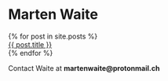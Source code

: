 
<html lang="en">
<head>
<title>Marten Waite</title>
</head>


<body>
<h1>
Marten Waite
</h1>
<ul style="
    list-style: none;
    padding-left: 0px;
">
{% for post in site.posts %}
	    <li><a href="{{ post.url }}" title="{{ post.title }}">{{ post.title }}</a></li>
	  {% endfor %}
</ul>
	
<p>Contact Waite at <strong>martenwaite@protonmail.ch</strong></p>

</body>
</html>

